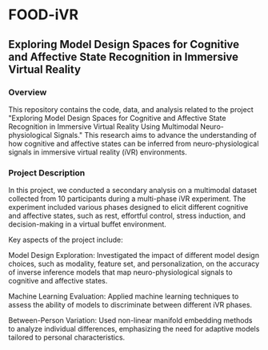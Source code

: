 # FOOD-iVR
## Exploring Model Design Spaces for Cognitive and Affective State Recognition in Immersive Virtual Reality

### Overview

This repository contains the code, data, and analysis related to the project "Exploring Model Design Spaces for Cognitive and Affective State Recognition in Immersive Virtual Reality Using Multimodal Neuro-physiological Signals." This research aims to advance the understanding of how cognitive and affective states can be inferred from neuro-physiological signals in immersive virtual reality (iVR) environments.

### Project Description

In this project, we conducted a secondary analysis on a multimodal dataset collected from 10 participants during a multi-phase iVR experiment. The experiment included various phases designed to elicit different cognitive and affective states, such as rest, effortful control, stress induction, and decision-making in a virtual buffet environment.

Key aspects of the project include:

Model Design Exploration: Investigated the impact of different model design choices, such as modality, feature set, and personalization, on the accuracy of inverse inference models that map neuro-physiological signals to cognitive and affective states.

Machine Learning Evaluation: Applied machine learning techniques to assess the ability of models to discriminate between different iVR phases.

Between-Person Variation: Used non-linear manifold embedding methods to analyze individual differences, emphasizing the need for adaptive models tailored to personal characteristics.

